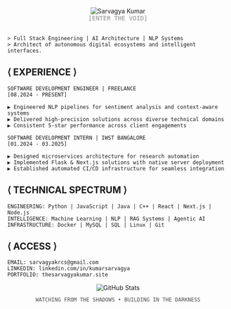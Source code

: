 <!-- TERMINAL STYLE HEADER -->
<div align="center">
  <img src="https://readme-typing-svg.herokuapp.com?font=JetBrains+Mono&size=40&duration=3000&color=6E6E6E&center=true&vCenter=true&width=435&lines=%7B+SARVAGYA+KUMAR+%7D" alt="Sarvagya Kumar" />
</div>

<div align="center">
  <a href="https://www.thesarvagyakumar.site/" style="color:#8E8E8E;text-decoration:none;font-family:monospace;">[ENTER THE VOID]</a>
</div>

<br/>

```
> Full Stack Engineering | AI Architecture | NLP Systems  
> Architect of autonomous digital ecosystems and intelligent interfaces.
```

<!-- EXPERIENCE SECTION -->
## ⟨ EXPERIENCE ⟩

  ```
SOFTWARE DEVELOPMENT ENGINEER | FREELANCE
[08.2024 - PRESENT]

▶ Engineered NLP pipelines for sentiment analysis and context-aware systems
▶ Delivered high-precision solutions across diverse technical domains
▶ Consistent 5-star performance across client engagements
```

```
SOFTWARE DEVELOPMENT INTERN | IWST BANGALORE
[01.2024 - 03.2025]

▶ Designed microservices architecture for research automation 
▶ Implemented Flask & Next.js solutions with native server deployment
▶ Established automated CI/CD infrastructure for seamless integration
```

<!-- TECHNICAL STACK -->
## ⟨ TECHNICAL SPECTRUM ⟩

```
ENGINEERING: Python | JavaScript | Java | C++ | React | Next.js | Node.js
INTELLIGENCE: Machine Learning | NLP | RAG Systems | Agentic AI
INFRASTRUCTURE: Docker | MySQL | SQL | Linux | Git
```

<!-- CONTACT SECTION -->
## ⟨ ACCESS ⟩

```
EMAIL: sarvagyakrcs@gmail.com
LINKEDIN: linkedin.com/in/kumarsarvagya
PORTFOLIO: thesarvagyakumar.site
```

<div align="center">
  <img src="https://github-readme-streak-stats.herokuapp.com/?user=sarvagyakrcs&theme=dark&hide_border=true" alt="GitHub Stats" />
</div>

<div align="center">
  <p style="color:#4E4E4E;font-family:monospace;font-size:12px;">WATCHING FROM THE SHADOWS • BUILDING IN THE DARKNESS</p>
</div>
